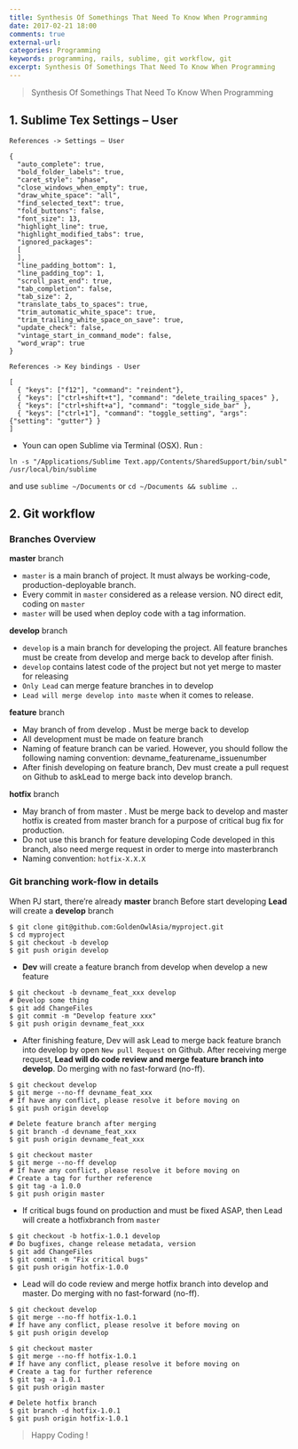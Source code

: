 ```yaml
---
title: Synthesis Of Somethings That Need To Know When Programming 
date: 2017-02-21 18:00
comments: true
external-url:
categories: Programming
keywords: programming, rails, sublime, git workflow, git
excerpt: Synthesis Of Somethings That Need To Know When Programming
---
```

>Synthesis Of Somethings That Need To Know When Programming 

## 1. Sublime Tex Settings – User
`References -> Settings – User`

```
{
  "auto_complete": true,
  "bold_folder_labels": true,
  "caret_style": "phase",
  "close_windows_when_empty": true,
  "draw_white_space": "all",
  "find_selected_text": true,
  "fold_buttons": false,
  "font_size": 13,
  "highlight_line": true,
  "highlight_modified_tabs": true,
  "ignored_packages":
  [
  ],
  "line_padding_bottom": 1,
  "line_padding_top": 1,
  "scroll_past_end": true,
  "tab_completion": false,
  "tab_size": 2,
  "translate_tabs_to_spaces": true,
  "trim_automatic_white_space": true,
  "trim_trailing_white_space_on_save": true,
  "update_check": false,
  "vintage_start_in_command_mode": false,
  "word_wrap": true
}
```

`References -> Key bindings - User`

```
[
  { "keys": ["f12"], "command": "reindent"},
  { "keys": ["ctrl+shift+t"], "command": "delete_trailing_spaces" },
  { "keys": ["ctrl+shift+a"], "command": "toggle_side_bar" },
  { "keys": ["ctrl+1"], "command": "toggle_setting", "args": {"setting": "gutter"} }
]

```

- Youn can open Sublime via Terminal (OSX). Run : 

`ln -s "/Applications/Sublime Text.app/Contents/SharedSupport/bin/subl" /usr/local/bin/sublime`

and use `sublime ~/Documents` or `cd ~/Documents && sublime .`.

## 2. Git workflow

### Branches Overview

**master** branch
- `master` is a main branch of project. It must always be working-code, production-deployable branch.
- Every commit in `master` considered as a release version.
NO direct edit, coding on `master`
- `master` will be used when deploy code with a tag information.

**develop** branch

- `develop` is a main branch for developing the project. All feature branches must be create from develop and merge back to develop after finish.
- `develop` contains latest code of the project but not yet merge to master for releasing
- `Only Lead` can merge feature branches in to develop
- `Lead will merge develop into maste` when it comes to release.


**feature** branch

- May branch of from develop . Must be merge back to develop
- All development must be made on feature branch
- Naming of feature branch can be varied. However, you should follow the following naming convention: devname_featurename_issuenumber
- After finish developing on feature branch, Dev must create a pull request on Github to askLead to merge back into develop branch.

**hotfix** branch

- May branch of from master . Must be merge back to develop and master
hotfix is created from master branch for a purpose of critical bug fix for production.
- Do not use this branch for feature developing
Code developed in this branch, also need merge request in order to merge into masterbranch
- Naming convention: `hotfix-X.X.X`

### Git branching work-flow in details

When PJ start, there’re already **master** branch
Before start developing **Lead** will create a **develop** branch

```
$ git clone git@github.com:GoldenOwlAsia/myproject.git
$ cd myproject
$ git checkout -b develop
$ git push origin develop
```

- **Dev** will create a feature branch from develop when develop a new feature

```
$ git checkout -b devname_feat_xxx develop
# Develop some thing
$ git add ChangeFiles
$ git commit -m "Develop feature xxx"
$ git push origin devname_feat_xxx
```

- After finishing feature, Dev will ask Lead to merge back feature branch into develop by open `New pull Request` on Github. After receiving merge request, **Lead will do code review and merge feature branch into develop**. Do merging with no fast-forward (no-ff).

```
$ git checkout develop
$ git merge --no-ff devname_feat_xxx
# If have any conflict, please resolve it before moving on
$ git push origin develop
```


```
# Delete feature branch after merging
$ git branch -d devname_feat_xxx
$ git push origin devname_feat_xxx
```

```
$ git checkout master
$ git merge --no-ff develop
# If have any conflict, please resolve it before moving on
# Create a tag for further reference
$ git tag -a 1.0.0
$ git push origin master
```

- If critical bugs found on production and must be fixed ASAP, then Lead will create a hotfixbranch from `master`

```
$ git checkout -b hotfix-1.0.1 develop
# Do bugfixes, change release metadata, version
$ git add ChangeFiles
$ git commit -m "Fix critical bugs"
$ git push origin hotfix-1.0.0
```

- Lead will do code review and merge hotfix branch into develop and master. Do merging with no fast-forward (no-ff).

```
$ git checkout develop
$ git merge --no-ff hotfix-1.0.1
# If have any conflict, please resolve it before moving on
$ git push origin develop
```


```
$ git checkout master
$ git merge --no-ff hotfix-1.0.1
# If have any conflict, please resolve it before moving on
# Create a tag for further reference
$ git tag -a 1.0.1
$ git push origin master
```

```
# Delete hotfix branch
$ git branch -d hotfix-1.0.1
$ git push origin hotfix-1.0.1
```

>Happy Coding !
